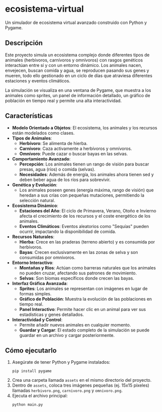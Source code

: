 # ecosistema-virtual

Un simulador de ecosistema virtual avanzado construido con Python y Pygame.

## Descripción

Este proyecto simula un ecosistema complejo donde diferentes tipos de animales (herbivoros, carnívoros y omnívoros) con rasgos genéticos interactúan entre sí y con un entorno dinámico. Los animales nacen, envejecen, buscan comida y agua, se reproducen pasando sus genes y mueren, todo ello gestionado en un ciclo de días que atraviesa diferentes estaciones y eventos climáticos.

La simulación se visualiza en una ventana de Pygame, que muestra a los animales como sprites, un panel de información detallado, un gráfico de población en tiempo real y permite una alta interactividad.

## Características

*   **Modelo Orientado a Objetos**: El ecosistema, los animales y los recursos están modelados como clases.
*   **Tipos de Animales**:
    *   **Herbívoro**: Se alimenta de hierba.
    *   **Carnívoro**: Caza activamente a herbívoros y omnívoros.
    *   **Omnívoro**: Puede cazar o buscar bayas en las selvas.
*   **Comportamiento Avanzado**:
    *   **Percepción**: Los animales tienen un rango de visión para buscar presas, agua (ríos) o comida (selvas).
    *   **Necesidades**: Además de energía, los animales ahora tienen sed y deben beber agua de los ríos para sobrevivir.
*   **Genética y Evolución**:
    *   Los animales poseen genes (energía máxima, rango de visión) que heredan a sus crías con pequeñas mutaciones, permitiendo la selección natural.
*   **Ecosistema Dinámico**:
    *   **Estaciones del Año**: El ciclo de Primavera, Verano, Otoño e Invierno afecta el crecimiento de los recursos y el coste energético de los animales.
    *   **Eventos Climáticos**: Eventos aleatorios como "Sequías" pueden ocurrir, impactando la disponibilidad de comida.
*   **Recursos Naturales**:
    *   **Hierba**: Crece en las praderas (terreno abierto) y es consumida por herbívoros.
    *   **Bayas**: Crecen exclusivamente en las zonas de selva y son consumidas por omnívoros.
*   **Entorno Interactivo**:
    *   **Montañas y Ríos**: Actúan como barreras naturales que los animales no pueden cruzar, afectando sus patrones de movimiento.
    *   **Selvas**: Son biomas específicos donde crecen las bayas.
*   **Interfaz Gráfica Avanzada**:
    *   **Sprites**: Los animales se representan con imágenes en lugar de formas simples.
    *   **Gráfico de Población**: Muestra la evolución de las poblaciones en tiempo real.
    *   **Panel Interactivo**: Permite hacer clic en un animal para ver sus estadísticas y genes detallados.
*   **Interactividad y Control**:
    *   Permite añadir nuevos animales en cualquier momento.
    *   **Guardar y Cargar**: El estado completo de la simulación se puede guardar en un archivo y cargar posteriormente.

## Cómo ejecutarlo

1.  Asegúrate de tener Python y Pygame instalados:
    ```
    pip install pygame
    ```
2.  Crea una carpeta llamada `assets` en el mismo directorio del proyecto.
3.  Dentro de `assets`, coloca tres imágenes pequeñas (ej. 15x15 píxeles) llamadas `herbivoro.png`, `carnivoro.png` y `omnivoro.png`.
4.  Ejecuta el archivo principal:
    ```
    python main.py
    ```
